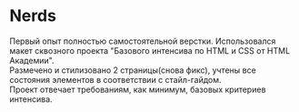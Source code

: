 # Nerds
Первый опыт полностью самостоятельной верстки. Использовался макет сквозного проекта "Базового интенсива по HTML и CSS от HTML Академии".<br>
Размечено и стилизовано 2 страницы(снова фикс), учтены все состояния элементов в соответствии с стайл-гайдом.<br>
Проект отвечает требованиям, как минимум, базовых критериев интенсива.

